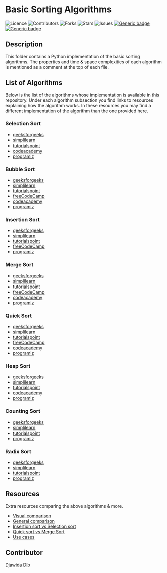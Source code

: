 # Basic Sorting Algorithms
![Licence](https://img.shields.io/github/license/ddib/DSA)
![Contributors](https://img.shields.io/github/contributors/ddib/DSA)
![Forks](https://img.shields.io/github/forks/ddib/DSA)
![Stars](https://img.shields.io/github/stars/ddib/DSA)
![Issues](https://img.shields.io/github/issues/ddib/DSA)
[![Generic badge](https://img.shields.io/badge/maintained-yes-<COLOR>.svg)](https://shields.io/)
[![Generic badge](https://img.shields.io/badge/contributions-welcome-<COLOR>.svg)](https://shields.io/) 




## Description 
This folder contains a Python implementation of the basic sorting algorithms. 
The properties and time & space complexities of each algorithm is mentioned as a comment at the top of each file. 

## List of Algorithms 
Below is the list of the algorithms whose implementation is available in this repository. 
Under each algorithm subsection you find links to resources explaining how the algorithm works. 
In these resources you may find a different implementation of the algorithm than the one provided here. 


### Selection Sort
* [geeksforgeeks](https://www.geeksforgeeks.org/selection-sort/)
* [simplilearn](https://www.simplilearn.com/tutorials/data-structure-tutorial/selection-sort-algorithm)
* [tutorialspoint](https://www.tutorialspoint.com/data_structures_algorithms/selection_sort_algorithm.htm)
* [codeacademy](https://www.codecademy.com/resources/docs/general/algorithm/selection-sort)
* [programiz](https://www.programiz.com/dsa/selection-sort)


### Bubble Sort
* [geeksforgeeks](https://www.geeksforgeeks.org/bubble-sort/)
* [simplilearn](https://www.simplilearn.com/tutorials/data-structure-tutorial/bubble-sort-algorithm)
* [tutorialspoint](https://www.tutorialspoint.com/data_structures_algorithms/bubble_sort_algorithm.htm)
* [freeCodeCamp](https://www.freecodecamp.org/news/bubble-sort-algorithm-in-java-cpp-python-with-example-code/)
* [codeacademy](https://www.codecademy.com/learn/sorting-algorithms-java/modules/bubble-sort-java/cheatsheet)
* [programiz](https://www.programiz.com/dsa/bubble-sort)


### Insertion Sort
* [geeksforgeeks](https://www.geeksforgeeks.org/insertion-sort/)
* [simplilearn](https://www.simplilearn.com/tutorials/data-structure-tutorial/insertion-sort-algorithm)
* [tutorialspoint](https://www.tutorialspoint.com/data_structures_algorithms/insertion_sort_algorithm.htm)
* [freeCodeCamp](https://www.freecodecamp.org/news/insertion-sort-what-it-is-and-how-it-works/)
* [programiz](https://www.programiz.com/dsa/insertion-sort)


### Merge Sort
* [geeksforgeeks](https://www.geeksforgeeks.org/merge-sort/)
* [simplilearn](https://www.simplilearn.com/tutorials/data-structure-tutorial/merge-sort-algorithm)
* [tutorialspoint](https://www.tutorialspoint.com/data_structures_algorithms/merge_sort_algorithm.htm)
* [freeCodeCamp](https://www.freecodecamp.org/news/merge-sort-algorithm-python-and-java-examples-with-time-complexity/)
* [codeacademy](https://www.codecademy.com/learn/sorting-algorithms-java/modules/merge-sort-java/cheatsheet)
* [programiz](https://www.programiz.com/dsa/merge-sort)


### Quick Sort
* [geeksforgeeks](https://www.geeksforgeeks.org/quick-sort/)
* [simplilearn](https://www.simplilearn.com/tutorials/data-structure-tutorial/quick-sort-algorithm)
* [tutorialspoint](https://www.tutorialspoint.com/data_structures_algorithms/quick_sort_algorithm.htm)
* [freeCodeCamp](https://www.freecodecamp.org/news/quick-sort-algorithm-time-complexity-with-cpp-and-java-code/)
* [codeacademy](https://www.codecademy.com/learn/sorting-algorithms/modules/cs-quicksort/cheatsheet)
* [programiz](https://www.programiz.com/dsa/quick-sort)


### Heap Sort
* [geeksforgeeks](https://www.geeksforgeeks.org/heap-sort/)
* [simplilearn](https://www.simplilearn.com/tutorials/c-tutorial/heap-sort-in-c-program)
* [tutorialspoint](https://www.tutorialspoint.com/design_and_analysis_of_algorithms/design_and_analysis_of_algorithms_heap_sort.htm)
* [codeacademy](https://www.codecademy.com/article/data-structures-and-algorithms-heapsort-conceptual)
* [programiz](https://www.programiz.com/dsa/heap-sort)


### Counting Sort
* [geeksforgeeks](https://www.geeksforgeeks.org/counting-sort/)
* [simplilearn](https://www.simplilearn.com/tutorials/data-structure-tutorial/counting-sort-algorithm)
* [tutorialspoint](https://www.tutorialspoint.com/Counting-Sort)
* [programiz](https://www.programiz.com/dsa/counting-sort)


### Radix Sort
* [geeksforgeeks](https://www.geeksforgeeks.org/radix-sort/)
* [simplilearn](https://www.simplilearn.com/tutorials/data-structure-tutorial/radix-sort)
* [tutorialspoint](https://www.tutorialspoint.com/Radix-Sort)
* [programiz](https://www.programiz.com/dsa/radix-sort)

## Resources
Extra resources comparing the above algorithms & more.
* [Visual comparison](https://www.toptal.com/developers/sorting-algorithms)
* [General comparison](https://www.enjoyalgorithms.com/blog/comparison-of-sorting-algorithms)
* [Insertion sort vs Selection sort](https://www.geeksforgeeks.org/difference-between-insertion-sort-and-selection-sort/)
* [Quick sort vs Merge Sort](https://www.geeksforgeeks.org/quick-sort-vs-merge-sort/)
* [Use cases](https://www.geeksforgeeks.org/when-to-use-each-sorting-algorithms/)

## Contributor 
[Djawida Dib](https://www.linkedin.com/in/djawidadib/)


